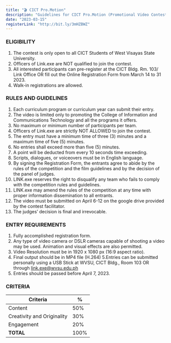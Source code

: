 ```yaml
---
title: "🎬 CICT Pro.Motion"
description: "Guidelines for CICT Pro.Motion (Promotional Video Contest)"
date: "2023-03-15"
registerLink: "http://bit.ly/3mHZBWZ"
---
```


### ELIGIBILITY

1.  The contest is only open to all CICT Students of West Visayas State University.
2.  Officers of Link.exe are NOT qualified to join the contest.
3.  All interested participants can pre-register at the CICT Bldg. Rm. 103/ Link Office OR fill out the Online Registration Form from March 14 to 31 2023.
4.  Walk-in registrations are allowed.

### RULES AND GUIDELINES

1.  Each curriculum program or curriculum year can submit their entry.
2.  The video is limited only to promoting the College of Information and Communications Technology and all the programs it offers.
3.  No maximum or minimum number of participants per team.
4.  Officers of Link.exe are strictly NOT ALLOWED to join the contest.
5.  The entry must have a minimum time of three (3) minutes and a maximum time of five (5) minutes.
6.  No entries shall exceed more than five (5) minutes.
7.  A point will be deducted from every 10 seconds time exceeding.
8.  Scripts, dialogues, or voiceovers must be in English language.
9.  By signing the Registration Form, the entrants agree to abide by the rules of the competition and the film guidelines and by the decision of the panel of judges.
10. LINK.exe reserves the right to disqualify any team who fails to comply with the competition rules and guidelines.
11. LINK.exe may amend the rules of the competition at any time with proper information dissemination to all entrants.
12. The video must be submitted on April 6-12 on the google drive provided by the contest facilitator.
13. The judges’ decision is final and irrevocable.

### ENTRY REQUIREMENTS

1. Fully accomplished registration form.
2. Any type of video camera or DSLR cameras capable of shooting a video may be used. Animation and visual effects are also permitted.
3. Video Resolution must be in 1920 x 1080 px (16:9 aspect ratio).
4. Final output should be in MP4 file (H.264)
   5.Entries can be submitted personally using a USB Stick at WVSU, CICT Bldg., Room 103 OR through [link.exe@wvsu.edu.ph](mailto:link.exe@wvsu.edu.ph)
5. Entries should be passed before April 7, 2023.

### CRITERIA

| Criteria                   | %    |
| -------------------------- | ---- |
| Content                    | 50%  |
| Creativity and Originality | 30%  |
| Engagement                 | 20%  |
| **TOTAL**                  | 100% |
